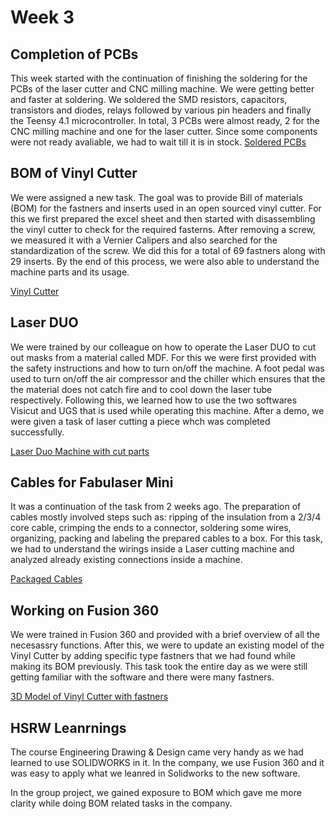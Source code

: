 # Week 3

## Completion of PCBs

This week started with the continuation of finishing the soldering for the PCBs of the laser cutter and CNC milling machine. We were getting better and faster at soldering. We soldered the SMD resistors, capacitors, transistors and diodes, relays followed by various pin headers and finally the Teensy 4.1 microcontroller. In total, 3 PCBs were almost ready, 2 for the CNC milling machine and one for the laser cutter. Since some components were not ready avaliable, we had to wait till it is in stock.
[Soldered PCBs](IMG10.jpeg)


## BOM of Vinyl Cutter

We were assigned a new task. The goal was to provide Bill of materials (BOM) for the fastners and inserts used in an open sourced vinyl cutter. For this we first prepared the excel sheet and then started with disassembling the vinyl cutter to check for the required fasterns. After removing a screw, we measured it with a Vernier Calipers and also searched for the standardization of the screw. We did this for a total of 69 fastners along with 29 inserts. By the end of this process, we were also able to understand the machine parts and its usage.

[Vinyl Cutter](IMG11.jpeg)

## Laser DUO 

We were trained by our colleague on how to operate the Laser DUO to cut out masks from a material called MDF. For this we were first provided with the safety instructions and how to turn on/off the machine. A foot pedal was used to turn on/off the air compressor and the chiller which ensures that the the material does not catch fire and to cool down the laser tube respectively. Following this, we learned how to use the two softwares Visicut and UGS that is used while operating this machine. After a demo, we were given a task of laser cutting a piece whch was completed successfully.

[Laser Duo Machine with cut parts](IMG12.jpeg)

## Cables for Fabulaser Mini

It was a continuation of the task from 2 weeks ago. The preparation of cables mostly involved steps such as: ripping of the insulation from a 2/3/4 core cable, crimping the ends to a connector, soldering some wires, organizing, packing and labeling the prepared cables to a box. For this task, we had to understand the wirings inside a Laser cutting machine and analyzed already existing connections inside a machine. 

[Packaged Cables](IMG13.jpeg)

## Working on Fusion 360

We were trained in Fusion 360 and provided with a brief overview of all the necesassry functions. After this, we were to update an existing model of the Vinyl Cutter by adding specific type fastners that we had found while making its BOM previously. This task took the entire day as we were still getting familiar with the software and there were many fastners. 


[3D Model of Vinyl Cutter with fastners](IMG14.png)

## HSRW Leanrnings

The course Engineering Drawing & Design came very handy as we had learned to use SOLIDWORKS in it. In the company, we use Fusion 360 and it was  easy to apply what we leanred in Solidworks to the new software.

In the group project, we gained exposure to BOM which gave me more clarity while doing BOM related tasks in the company.


